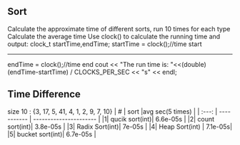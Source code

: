 

## Sort 
Calculate the approximate time of different sorts, run 10 times for each type Calculate the average time
Use clock() to calculate the running time and output:
clock_t startTime,endTime;
startTime = clock();//time start

********
endTime = clock();//time end
cout << "The run time is: "<<(double)(endTime-startTime) / CLOCKS_PER_SEC << "s" << endl;
## Time Difference
size 10  : {3, 17, 5, 41, 4, 1, 2, 9, 7, 10}
|   #   | sort |avg sec(5 times) |
| :---: | ----------- | ---------------------- |
|1| qucik sort(int)|  6.6e-05s |
|2| count sort(int)|  3.8e-05s |
|3| Radix Sort(int)|   7e-05s  |
|4| Heap Sort(int) |   7.1e-05s|
|5| bucket sort(int)| 6.7e-05s |